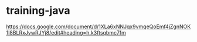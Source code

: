 # training-java

https://docs.google.com/document/d/1XLa6xNNJqx9vmqeQoEmf4jZgnNOK1I8BLRxJvwRJYj8/edit#heading=h.k3ftsqbmc7fm
